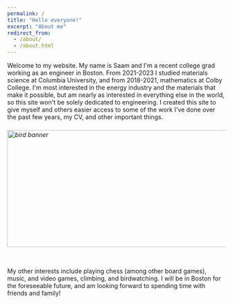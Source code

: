 ```yaml
---
permalink: /
title: "Hello everyone!"
excerpt: "About me"
redirect_from: 
  - /about/
  - /about.html
---
```


Welcome to my website. My name is Saam and I'm a recent college grad working as an engineer in Boston. From 2021-2023 I studied materials science at Columbia University, and from 2018-2021, mathematics at Colby College. I'm most interested in the energy industry and the materials that make it possible, but am nearly as interested in everything else in the world, so this site won't be solely dedicated to engineering. I created this site to give myself and others easier access to some of the work I've done over the past few years, my CV, and other important things.


<h6>
  <div style = "position:relative; left:0px; top:2px;">
    <img src="https://rockies.audubon.org/sites/default/files/styles/hero_image/public/aud_violet-green-swallow_200616-52_nape_photo-mick-thompson_hero.jpg?itok=kYLbS9ZF" alt="bird banner" width="800" height="270" style="float:none;">
  </div>
  <br>
</h6>
  

My other interests include playing chess (among other board games), music, and video games, climbing, and birdwatching. I will be in Boston for the foreseeable future, and am looking forward to spending time with friends and family!
